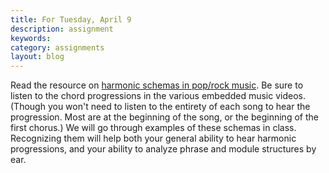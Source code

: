 ```yaml
---
title: For Tuesday, April 9
description: assignment
keywords: 
category: assignments
layout: blog
---
```


Read the resource on [harmonic schemas in pop/rock music][harmony]. Be sure to listen to the chord progressions in the various embedded music videos. (Though you won't need to listen to the entirety of each song to hear the progression. Most are at the beginning of the song, or the beginning of the first chorus.) We will go through examples of these schemas in class. Recognizing them will help both your general ability to hear harmonic progressions, and your ability to analyze phrase and module structures by ear.

[harmony]: http://kshaffer.github.com/musicianshipResources/popRockHarmony.html
